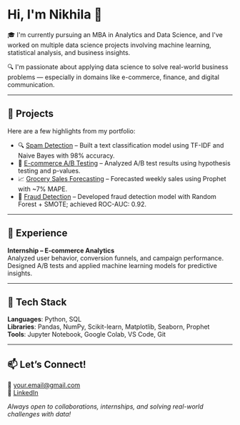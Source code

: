 # Hi, I'm Nikhila 👋

🎓 I'm currently pursuing an MBA in Analytics and Data Science, and I've worked on multiple data science projects involving machine learning, statistical analysis, and business insights.

🔍 I'm passionate about applying data science to solve real-world business problems — especially in domains like e-commerce, finance, and digital communication.

---

## 📂 Projects

Here are a few highlights from my portfolio:

- 🔍 [Spam Detection](https://github.com/dnikhilaaa/spam-detection) – Built a text classification model using TF-IDF and Naive Bayes with 98% accuracy.
- 🛒 [E-commerce A/B Testing](https://github.com/dnikhilaaa/e-commerce-ab-testing) – Analyzed A/B test results using hypothesis testing and p-values.
- 📈 [Grocery Sales Forecasting](https://github.com/dnikhilaaa/grocery-sales-prediction) – Forecasted weekly sales using Prophet with ~7% MAPE.
- 🔐 [Fraud Detection](https://github.com/dnikhilaaa/fraud-detection) – Developed fraud detection model with Random Forest + SMOTE; achieved ROC-AUC: 0.92.

---

## 💼 Experience

**Internship – E-commerce Analytics**  
Analyzed user behavior, conversion funnels, and campaign performance. Designed A/B tests and applied machine learning models for predictive insights.

---

## 🧰 Tech Stack

**Languages**: Python, SQL  
**Libraries**: Pandas, NumPy, Scikit-learn, Matplotlib, Seaborn, Prophet  
**Tools**: Jupyter Notebook, Google Colab, VS Code, Git

---

## 📫 Let’s Connect!

📧 your.email@gmail.com  
🔗 [LinkedIn](linkedin.com/in/nikhila-reddy-923588257/)

*Always open to collaborations, internships, and solving real-world challenges with data!*


